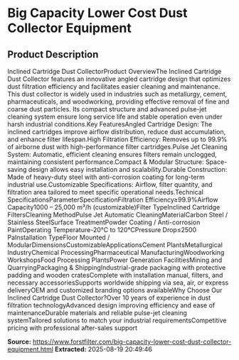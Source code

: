 # Big Capacity Lower Cost Dust Collector Equipment

## Product Description

Inclined Cartridge Dust CollectorProduct OverviewThe Inclined Cartridge Dust Collector features an innovative angled cartridge design that optimizes dust filtration efficiency and facilitates easier cleaning and maintenance. This dust collector is widely used in industries such as metallurgy, cement, pharmaceuticals, and woodworking, providing effective removal of fine and coarse dust particles. Its compact structure and advanced pulse-jet cleaning system ensure long service life and stable operation even under harsh industrial conditions.Key FeaturesAngled Cartridge Design: The inclined cartridges improve airflow distribution, reduce dust accumulation, and enhance filter lifespan.High Filtration Efficiency: Removes up to 99.9% of airborne dust with high-performance filter cartridges.Pulse Jet Cleaning System: Automatic, efficient cleaning ensures filters remain unclogged, maintaining consistent performance.Compact & Modular Structure: Space-saving design allows easy installation and scalability.Durable Construction: Made of heavy-duty steel with anti-corrosion coating for long-term industrial use.Customizable Specifications: Airflow, filter quantity, and filtration area tailored to meet specific operational needs.Technical SpecificationsParameterSpecificationFiltration Efficiency≥99.9%Airflow Capacity1000 – 25,000 m³/h (customizable)Filter TypeInclined Cartridge FiltersCleaning MethodPulse Jet Automatic CleaningMaterialCarbon Steel / Stainless SteelSurface TreatmentPowder Coating / Anti-corrosion PaintOperating Temperature-20°C to 120°CPressure Drop≤2500 PaInstallation TypeFloor Mounted / ModularDimensionsCustomizableApplicationsCement PlantsMetallurgical IndustryChemical ProcessingPharmaceutical ManufacturingWoodworking WorkshopsFood Processing PlantsPower Generation FacilitiesMining and QuarryingPackaging & ShippingIndustrial-grade packaging with protective padding and wooden cratesComplete with installation manual, filters, and necessary accessoriesSupports worldwide shipping via sea, air, or express deliveryOEM and customized branding options availableWhy Choose Our Inclined Cartridge Dust Collector?Over 10 years of experience in dust filtration technologyAdvanced design improving efficiency and ease of maintenanceDurable materials and reliable pulse-jet cleaning systemTailored solutions to match your industrial requirementsCompetitive pricing with professional after-sales support

**Source:** https://www.forstfilter.com/big-capacity-lower-cost-dust-collector-equipment.html
**Extracted:** 2025-08-19 20:49:46
